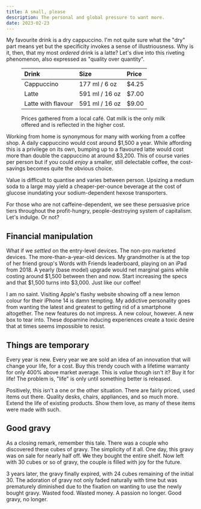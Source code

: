 ```yaml
---
title: A small, please
description: The personal and global pressure to want more.
date: 2023-02-23
---
```


My favourite drink is a dry cappuccino. I'm not quite sure what the "dry" part
means yet but the specificity invokes a sense of illustriousness. Why is it,
then, that my most _ordered_ drink is a latte? Let's dive into this riveting
phenomenon, also expressed as "quality over quantity".

<figure>

| Drink              | Size           | Price |
| :----------------- | :------------- | :---- |
| Cappuccino         | 177 ml / 6 oz  | $4.25 |
| Latte              | 591 ml / 16 oz | $7.00 |
| Latte with flavour | 591 ml / 16 oz | $9.00 |

<figcaption>
Prices gathered from a local café. Oat milk is the only milk offered and is
reflected in the higher cost.
</figcaption>

</figure>

Working from home is synonymous for many with working from a coffee shop. A
daily cappuccino would cost around \$1,500 a year. While affording this is a
privilege on its own, bumping up to a flavoured latte would cost more than
double the cappuccino at around \$3,200. This of course varies per person but
if you could _enjoy_ a smaller, still delectable coffee, the cost-savings
becomes quite the obvious choice.

Value is difficult to quantise and varies between person. Upsizing a medium
soda to a large may yield a cheaper-per-ounce beverage at the cost of glucose
inundating your sodium-dependent hexose transporters.

For those who are not caffeine-dependent, we see these persuasive price tiers
throughout the profit-hungry, people-destroying system of capitalism. Let's
indulge. Or not?

## Financial manipulation

What if we _settled_ on the entry-level devices. The non-pro marketed devices.
The more-than-a-year-old devices. My grandmother is at the top of her friend
group's Words with Friends leaderboard, playing on an iPad from 2018. A yearly
(base model) upgrade would net marginal gains while costing around \$1,500
between then and now. Start increasing the specs and that \$1,500 turns into
\$3,000. Just like our coffee!

I am no saint. Visiting Apple's flashy website showing off a new lemon colour
for their iPhone 14 is damn tempting. My addictive personality goes from
wanting the latest and greatest to getting rid of a smartphone altogether. The
new features do not impress. A new colour, however. A new box to tear into.
These dopamine inducing experiences create a toxic desire that at times seems
impossible to resist.

## Things are temporary

Every year is new. Every year we are sold an idea of an innovation that will
change your life, for a cost. Buy this trendy couch with a lifetime warranty
for only 400% above market average. This is _value_ though isn't it? Buy it
for life! The problem is, "life" is only until something better is released.

Positively, this isn't a one or the other situation. There are fairly priced,
used items out there. Quality desks, chairs, appliances, and so much more.
Extend the life of existing products. Show them love, as many of these items
were made with such.

## Good gravy

As a closing remark, remember this tale. There was a couple who discovered
these cubes of gravy. The simplicity of it all. One day, this gravy was on
sale for nearly half off. ~~We~~ they bought the entire shelf. Now left with
30 cubes or so of gravy, the couple is filled with joy for the future.

3 years later, the gravy finally expired, with 24 cubes remaining of the
initial 30. The adoration of gravy not only faded naturally with time but was
prematurely diminished due to the fixation on wanting to use the newly bought
gravy. Wasted food. Wasted money. A passion no longer. Good gravy, no longer.
